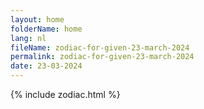 ```yaml
---
layout: home
folderName: home
lang: nl
fileName: zodiac-for-given-23-march-2024
permalink: zodiac-for-given-23-march-2024
date: 23-03-2024
---
```

{% include zodiac.html %}
